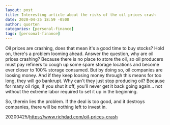 ```yaml
---
layout: post
title: Interesting article about the risks of the oil prices crash
date: 2020-04-25 18:59 -0500
author: quorten
categories: [personal-finance]
tags: [personal-finance]
---
```


Oil prices are crashing, does that mean it's a good time to buy
stocks?  Hold on, there's a problem looming ahead.  Answer the
question, why are oil prices crashing?  Because there is no place to
store the oil, so oil producers must pay refiners to cough up some
spare storage locations and become ever closer to 100% storage
consumed.  But by doing so, oil companies are loosing money.  And if
they keep loosing money through this means for too long, they will go
bankrupt.  Why can't they just stop producing oil?  Because for many
oil rigs, if you shut it off, you'll never get it back going
again... not without the extreme labor required to set it up in the
beginning.

So, therein lies the problem.  If the deal is too good, and it
destroys companies, there will be nothing left to invest in.

20200425/https://www.richdad.com/oil-prices-crash
